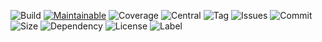 [var project_alt_id]: # (config-metadata-generator)

![Build][Build-shield] 
[![Maintainable][Maintainable-image]][Maintainable-Url]
![Coverage][Coverage-shield]
![Central][Central-shield] 
![Tag][Tag-shield]
![Issues][Issues-shield] 
![Commit][Commit-shield] 
![Size][Size-shield] 
![Dependency][Dependency-shield]
![License][License-shield]
![Label][Label-shield]

[License-Url]: https://www.apache.org/licenses/LICENSE-2.0
[Build-Status-Url]: https://travis-ci.org/YunaBraska/!{project.artifactId}
[Build-Status-Image]: https://travis-ci.org/YunaBraska/!{project.artifactId}.svg?branch=master
[Coverage-Url]: https://codecov.io/gh/YunaBraska/!{project.artifactId}?branch=master
[Coverage-image]: https://img.shields.io/codecov/c/github/YunaBraska/!{project_alt_id}?style=flat-square
[Maintainable-Url]: https://codeclimate.com/github/YunaBraska/!{project_alt_id}/maintainability
[Maintainable-image]: https://img.shields.io/codeclimate/maintainability/YunaBraska/!{project_alt_id}?style=flat-square
[Javadoc-url]: http://javadoc.io/doc/berlin.yuna/!{project.artifactId}
[Javadoc-image]: http://javadoc.io/badge/berlin.yuna/!{project.artifactId}.svg
[Gitter-Url]: https://gitter.im/nats-streaming-server-embedded/Lobby
[Gitter-image]: https://img.shields.io/badge/gitter-join%20chat%20%E2%86%92-brightgreen.svg

[Dependency-shield]: https://img.shields.io/librariesio/github/YunaBraska/!{project.artifactId}?style=flat-square
[Tag-shield]: https://img.shields.io/github/v/tag/YunaBraska/!{project.artifactId}?style=flat-square
[Central-shield]: https://img.shields.io/maven-central/v/berlin.yuna/!{project.artifactId}?style=flat-square
[Size-shield]: https://img.shields.io/github/repo-size/YunaBraska/!{project.artifactId}?style=flat-square
[Issues-shield]: https://img.shields.io/github/issues/YunaBraska/!{project.artifactId}?style=flat-square
[License-shield]: https://img.shields.io/github/license/YunaBraska/!{project.artifactId}?style=flat-square
[Commit-shield]: https://img.shields.io/github/last-commit/YunaBraska/!{project.artifactId}?style=flat-square
[Label-shield]: https://img.shields.io/badge/Yuna-QueenInside-blueviolet?style=flat-square
[Build-shield]: https://img.shields.io/travis/YunaBraska/!{project.artifactId}/master?style=flat-square
[Coverage-shield]: https://img.shields.io/codecov/c/github/YunaBraska/!{project.artifactId}?style=flat-square
